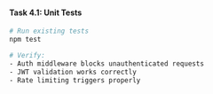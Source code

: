 #### Task 4.1: Unit Tests

```bash
# Run existing tests
npm test

# Verify:
- Auth middleware blocks unauthenticated requests
- JWT validation works correctly
- Rate limiting triggers properly
```
